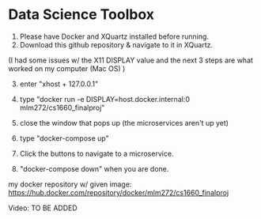 # Data Science Toolbox

1. Please have Docker  and XQuartz installed before running.
2. Download this github repository & navigate to it in XQuartz.

(I had some issues w/ the X11 DISPLAY value and the next 3 steps are what worked on my computer (Mac OS) )

3. enter "xhost + 127.0.0.1"
4. type "docker run -e DISPLAY=host.docker.internal:0 mlm272/cs1660_finalproj"
5. close the window that pops up (the microservices aren't up yet)

5. type "docker-compose up"
6. Click the buttons to navigate to a microservice.
7. "docker-compose down" when you are done.

my docker repository w/ given image:
https://hub.docker.com/repository/docker/mlm272/cs1660_finalproj

Video:
TO BE ADDED
